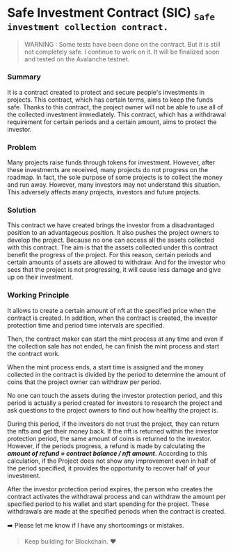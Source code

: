 # Safe Investment Contract (SIC) <sub>`Safe investment collection contract.`</sub>


> WARNING : Some tests have been done on the contract. But it is still not completely safe. I continue to work on it. It will be finalized soon and tested on the Avalanche testnet.

### Summary
It is a contract created to protect and secure people's investments in projects. This contract, which has certain terms, aims to keep the funds safe. Thanks to this contract, the project owner will not be able to use all of the collected investment immediately. This contract, which has a withdrawal requirement for certain periods and a certain amount, aims to protect the investor.

### Problem
Many projects raise funds through tokens for investment. However, after these investments are received, many projects do not progress on the roadmap. In fact, the sole purpose of some projects is to collect the money and run away. However, many investors may not understand this situation. This adversely affects many projects, investors and future projects.

### Solution
This contract we have created brings the investor from a disadvantaged position to an advantageous position. It also pushes the project owners to develop the project. Because no one can access all the assets collected with this contract. The aim is that the assets collected under this contract benefit the progress of the project. For this reason, certain periods and certain amounts of assets are allowed to withdraw. And for the investor who sees that the project is not progressing, it will cause less damage and give up on their investment.

### Working Principle
It allows to create a certain amount of nft at the specified price when the contract is created. In addition, when the contract is created, the investor protection time and period time intervals are specified.

Then, the contract maker can start the mint process at any time and even if the collection sale has not ended, he can finish the mint process and start the contract work.

When the mint process ends, a start time is assigned and the money collected in the contract is divided by the period to determine the amount of coins that the project owner can withdraw per period.

No one can touch the assets during the investor protection period, and this period is actually a period created for investors to research the project and ask questions to the project owners to find out how healthy the project is.

During this period, if the investors do not trust the project, they can return the nfts and get their money back. If the nft is returned within the investor protection period, the same amount of coins is returned to the investor. However, if the periods progress, a refund is made by calculating the **_amount of refund = contract balance / nft amount_**. According to this calculation, if the Project does not show any improvement even in half of the period specified, it provides the opportunity to recover half of your investment.

After the investor protection period expires, the person who creates the contract activates the withdrawal process and can withdraw the amount per specified period to his wallet and start spending for the project. These withdrawals are made at the specified periods when the contract is created.

:arrow_right: Please let me know if I have any shortcomings or mistakes.


> Keep building for Blockchain. :heart:
